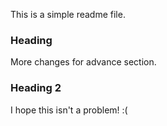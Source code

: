 This is a simple readme file.

### Heading

More changes for advance section. 

### Heading 2

I hope this isn't a problem! :(